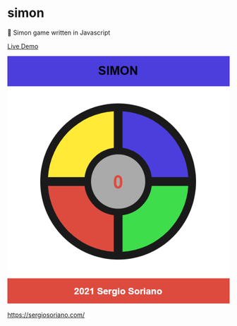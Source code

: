 # simon
:eyes: Simon game written in Javascript

[Live Demo](https://sergiss.github.io/simon/)

![Simon Game](https://raw.githubusercontent.com/sergiss/simon/master/simon.png)

https://sergiosoriano.com/
